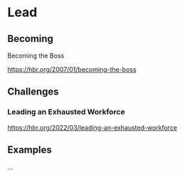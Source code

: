 # Lead

## Becoming

Becoming the Boss

https://hbr.org/2007/01/becoming-the-boss

## Challenges

### Leading an Exhausted Workforce

https://hbr.org/2022/03/leading-an-exhausted-workforce

## Examples

... 

